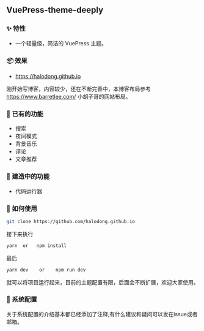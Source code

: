 ## VuePress-theme-deeply


### ✨ 特性

- 一个轻量级，简洁的 VuePress 主题。

### 📦 效果
- https://halodong.github.io

刚开始写博客，内容较少，还在不断完善中，本博客布局参考 https://www.barretlee.com/ 小胡子哥的网站布局。

### 🌟 已有的功能
- 搜索
- 夜间模式
- 背景音乐
- 评论
- 文章推荐

### 🔨 建造中的功能
- 代码运行器

### 🔗 如何使用
```bash
git clone https://github.com/halodong.github.io
```
接下来执行
```bash
yarn  or   npm install
```
最后
```bash
yarn dev    or    npm run dev
```

就可以将项目运行起来，目前的主题配置有限，后面会不断扩展，欢迎大家使用。


### 🔗 系统配置

关于系统配置的介绍基本都已经添加了注释,有什么建议和疑问可以发在issue或者邮箱。


